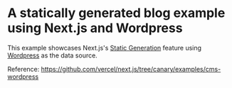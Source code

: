 # A statically generated blog example using Next.js and Wordpress

This example showcases Next.js's [Static Generation](https://nextjs.org/docs/basic-features/pages) feature using [Wordpress](https://wordpress.org) as the data source.

Reference: https://github.com/vercel/next.js/tree/canary/examples/cms-wordpress
